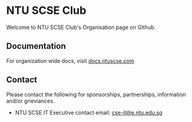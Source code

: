 # NTU SCSE Club
Welcome to NTU SCSE Club's Organisation page on Github.

## Documentation

For organization wide docs, visit [docs.ntuscse.com](https://docs.ntuscse.com)

## Contact
Please contact the following for sponsorships, partnerships, information and/or grieviances.
* NTU SCSE IT Executive contact email: cse-it@e.ntu.edu.sg
